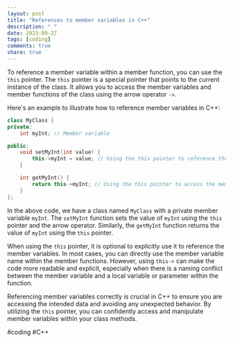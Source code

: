 ```yaml
---
layout: post
title: "References to member variables in C++"
description: " "
date: 2023-09-27
tags: [coding]
comments: true
share: true
---
```


To reference a member variable within a member function, you can use the `this` pointer. The `this` pointer is a special pointer that points to the current instance of the class. It allows you to access the member variables and member functions of the class using the arrow operator `->`.

Here's an example to illustrate how to reference member variables in C++:

```cpp
class MyClass {
private:
    int myInt; // Member variable

public:
    void setMyInt(int value) {
        this->myInt = value; // Using the this pointer to reference the member variable
    }

    int getMyInt() {
        return this->myInt; // Using the this pointer to access the member variable
    }
};
```

In the above code, we have a class named `MyClass` with a private member variable `myInt`. The `setMyInt` function sets the value of `myInt` using the `this` pointer and the arrow operator. Similarly, the `getMyInt` function returns the value of `myInt` using the `this` pointer.

When using the `this` pointer, it is optional to explicitly use it to reference the member variables. In most cases, you can directly use the member variable name within the member functions. However, using `this->` can make the code more readable and explicit, especially when there is a naming conflict between the member variable and a local variable or parameter within the function.

Referencing member variables correctly is crucial in C++ to ensure you are accessing the intended data and avoiding any unexpected behavior. By utilizing the `this` pointer, you can confidently access and manipulate member variables within your class methods.

#coding #C++